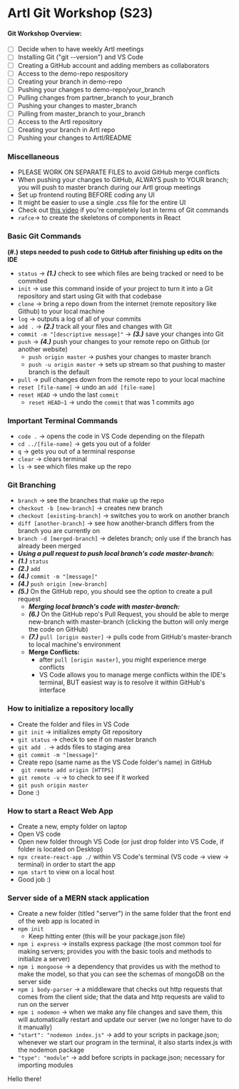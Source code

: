 # ArtI Git Workshop (S23)

#### Git Workshop Overview:

- [ ] Decide when to have weekly ArtI meetings
- [ ] Installing Git ("git --version") and VS Code
- [ ] Creating a GitHub account and adding members as collaborators
- [ ] Access to the demo-repo respository
- [ ] Creating your branch in demo-repo
- [ ] Pushing your changes to demo-repo/your_branch
- [ ] Pulling changes from partner_branch to your_branch
- [ ] Pushing your changes to master_branch
- [ ] Pulling from master_branch to your_branch
- [ ] Access to the ArtI repository
- [ ] Creating your branch in ArtI repo
- [ ] Pushing your changes to ArtI/README

### Miscellaneous

- PLEASE WORK ON SEPARATE FILES to avoid GitHub merge conflicts
- When pushing your changes to GitHub, ALWAYS push to YOUR branch; you will push to master branch during our ArtI group meetings
- Set up frontend routing BEFORE coding any UI
- It might be easier to use a single .css file for the entire UI
- Check out [this video](https://youtu.be/RGOj5yH7evk) if you're completely lost in terms of Git commands
- `rafce`-> to create the skeletons of components in React

### Basic Git Commands

**(#.) steps needed to push code to GitHub after finishing up edits on the IDE**

- `status` -> **_(1.)_** check to see which files are being tracked or need to be commited
- `init` -> use this command inside of your project to turn it into a Git repository and start using Git with that codebase
- `clone` -> bring a repo down from the internet (remote repository like Github) to your local machine
- `log` -> outputs a log of all of your commits
- `add .` -> **_(2.)_** track all your files and changes with Git
- `commit -m "[descriptive message]"` -> **_(3.)_** save your changes into Git
- `push` -> **_(4.)_** push your changes to your remote repo on Github (or another website)
  - `push origin master` -> pushes your changes to master branch
  - `push -u origin master` -> sets up stream so that pushing to master branch is the default
- `pull` -> pull changes down from the remote repo to your local machine
- `reset [file-name]` -> undo an `add [file-name]`
- `reset HEAD` -> undo the last `commit`
  - `reset HEAD~1` -> undo the `commit` that was 1 commits ago

### Important Terminal Commands

- `code .` -> opens the code in VS Code depending on the filepath
- `cd ../[file-name]` -> gets you out of a folder
- `q` -> gets you out of a terminal response
- `clear` -> clears terminal
- `ls` -> see which files make up the repo

### Git Branching

- `branch` -> see the branches that make up the repo
- `checkout -b [new-branch]` -> creates new branch
- `checkout [existing-branch]` -> switches you to work on another branch
- `diff [another-branch]` -> see how another-branch differs from the branch you are currently on
- `branch -d [merged-branch]` -> deletes branch; only use if the branch has already been merged
- **_Using a pull request to push local branch's code master-branch:_**
- **_(1.)_** `status`
- **_(2.)_** `add`
- **_(4.)_** `commit -m "[message]"`
- **_(4.)_** `push origin [new-branch]`
- **_(5.)_** On the GitHub repo, you should see the option to create a pull request
  - **_Merging local branch's code with master-branch:_**
  - **_(6.)_** On the GitHub repo's Pull Request, you should be able to merge new-branch with master-branch (clicking the button will only merge the code on GitHub)
  - **_(7.)_** `pull [origin master]` -> pulls code from GitHub's master-branch to local machine's environment
  - **Merge Conflicts:**
    - after `pull [origin master]`, you might experience merge conflicts
    - VS Code allows you to manage merge conflicts within the IDE's terminal, BUT easiest way is to resolve it within GitHub's interface

### How to initialize a repository locally

- Create the folder and files in VS Code
- `git init` -> initializes empty Git repository
- `git status` -> check to see if on master branch
- `git add .` -> adds files to staging area
- `git commit -m "[message]" `
- Create repo (same name as the VS Code folder's name) in GitHub
- ` git remote add origin [HTTPS]`
- `git remote -v` -> to check to see if it worked
- `git push origin master`
- Done :)

### How to start a React Web App

- Create a new, empty folder on laptop
- Open VS code
- Open new folder through VS Code (or just drop folder into VS Code, if folder is located on Desktop)
- `npx create-react-app ./` within VS Code's terminal (VS code -> view -> terminal) in order to start the app
- `npm start` to view on a local host
- Good job :)

### Server side of a MERN stack application

- Create a new folder (titled "server") in the same folder that the front end of the web app is located in
- `npm init`
  - Keep hitting enter (this will be your package.json file)
- `npm i express` -> installs express package (the most common tool for making servers; provides you with the basic tools and methods to initialize a server)
- `npm i mongoose` -> a dependency that provides us with the method to make the model, so that you can see the schemas of mongoDB on the server side
- `npm i body-parser` -> a middleware that checks out http requests that comes from the client side; that the data and http requests are valid to run on the server
- `npm i nodemon` -> when we make any file changes and save them, this will automatically restart and update our server (we no longer have to do it manually)
- `"start": "nodemon index.js"` -> add to your scripts in package.json; whenever we start our program in the terminal, it also starts index.js with the nodemon package
- `"type": "module"` -> add before scripts in package.json; necessary for importing modules

Hello there!
